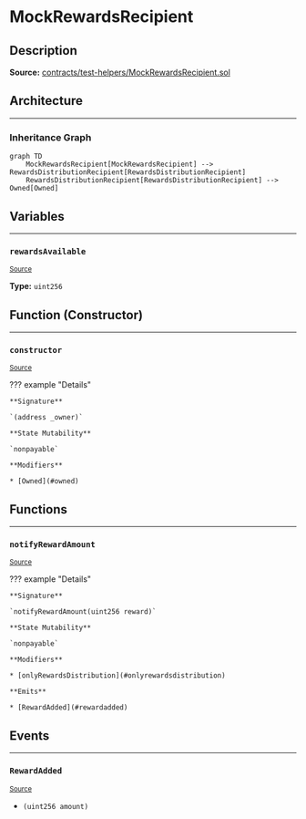 # MockRewardsRecipient

## Description


**Source:** [contracts/test-helpers/MockRewardsRecipient.sol](https://github.com/Synthetixio/synthetix/tree/develop/contracts/test-helpers/MockRewardsRecipient.sol)

## Architecture


---
### Inheritance Graph

```mermaid
graph TD
    MockRewardsRecipient[MockRewardsRecipient] --> RewardsDistributionRecipient[RewardsDistributionRecipient]
    RewardsDistributionRecipient[RewardsDistributionRecipient] --> Owned[Owned]
```

## Variables


---
### `rewardsAvailable`

<sub>[Source](https://github.com/Synthetixio/synthetix/tree/develop/contracts/test-helpers/MockRewardsRecipient.sol#L8)</sub>





**Type:** `uint256`

## Function (Constructor)


---
### `constructor`

<sub>[Source](https://github.com/Synthetixio/synthetix/tree/develop/contracts/test-helpers/MockRewardsRecipient.sol#L10)</sub>



??? example "Details"

    **Signature**

    `(address _owner)`

    **State Mutability**

    `nonpayable`

    **Modifiers**

    * [Owned](#owned)

## Functions


---
### `notifyRewardAmount`

<sub>[Source](https://github.com/Synthetixio/synthetix/tree/develop/contracts/test-helpers/MockRewardsRecipient.sol#L12)</sub>



??? example "Details"

    **Signature**

    `notifyRewardAmount(uint256 reward)`

    **State Mutability**

    `nonpayable`

    **Modifiers**

    * [onlyRewardsDistribution](#onlyrewardsdistribution)

    **Emits**

    * [RewardAdded](#rewardadded)

## Events


---
### `RewardAdded`

<sub>[Source](https://github.com/Synthetixio/synthetix/tree/develop/contracts/test-helpers/MockRewardsRecipient.sol#L17)</sub>



- `(uint256 amount)`

